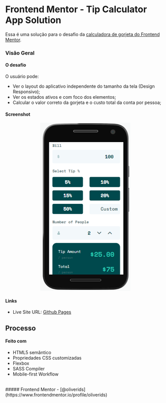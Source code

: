 # Frontend Mentor - Tip Calculator App Solution

Essa é uma solução para o desafio da [calculadora de gorjeta do Frontend Mentor](https://www.frontendmentor.io/challenges/tip-calculator-app-ugJNGbJUX).

### Visão Geral

#### O desafio

O usuário pode:

- Ver o layout do aplicativo independente do tamanho da tela (Design Responsivo);
- Ver os estados ativos e com foco dos elementos;
- Calcular o valor correto da gorjeta e o custo total da conta por pessoa;

#### Screenshot

<p align="center">
<img src="Screenshot_1.png"/>
</p>

#### Links

- Live Site URL: [Github Pages](https://oliverids.github.io/Tip-calculator/)

## Processo

#### Feito com

- HTML5 semântico
- Propriedades CSS customizadas
- Flexbox
- SASS Compiler
- Mobile-first Workflow

<br />
##### Frontend Mentor - [@oliverids](https://www.frontendmentor.io/profile/oliverids)
